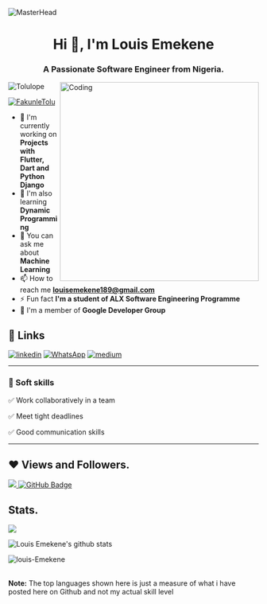  ![MasterHead](https://blog.bit.ai/wp-content/uploads/2018/09/How-to-Embed-GitHub-Gists-in-Your-Documents-Blog-Banner.png)

<h1 align="center">Hi 👋, I'm Louis Emekene</h1>
<h3 align="center">A Passionate Software Engineer from Nigeria.</h3>
<img align= "right" alt="Coding" width="400" src="https://cdn.dribbble.com/users/1162077/screenshots/3848914/media/320984a9ca58b3c73274c9259ecf6de8.gif">

<p align="left"> <img src="https://komarev.com/ghpvc/?username=louis-Emekene&label=Profile%20views&color=0e75b6&style=flat" alt="Tolulope" /> </p>

<p align="left"> <a href="https://twitter.com/FakunleTolu" target="blank"><img src="https://img.shields.io/twitter/follow/FakunleTolu?logo=twitter&style=for-the-badge" alt="FakunleTolu" /></a> </p>

- 🔭 I'm currently working on **Projects with Flutter, Dart and Python Django**
- 🌱 I'm also learning **Dynamic Programming**
- 💬 You can ask me about **Machine Learning**
- 📫 How to reach me **louisemekene189@gmail.com**
- ⚡ Fun fact **I'm a student of ALX Software Engineering Programme**
- 🔭 I'm a member of **Google Developer Group**

## 🔗 Links

<!-- [![App Store](https://img.shields.io/badge/App_Store-0D96F6?style=for-the-badge&logo=app-store&logoColor=white)](https://developers.google.com/profile/u/tolulopefakunle/dashboard) -->
[![linkedin](https://img.shields.io/badge/linkedin-0A66C2?style=for-the-badge&logo=linkedin&logoColor=white)](https://www.linkedin.com/in/https://www.linkedin.com/in/tolutech/)
[![WhatsApp](https://img.shields.io/badge/WhatsApp-25D366?style=for-the-badge&logo=whatsapp&logoColor=white)](https://wa.link/4clrdv)
[![medium](https://img.shields.io/badge/medium-fff?style=for-the-badge&logo=medium&logoColor=black)](https://medium.com/@fakunlelouis-Emekene)
<!-- [![instagram](https://img.shields.io/badge/instagram-1DA1F2?style=for-the-badge&logo=instagram&logoColor=white)](https://www.instagram.com/tolucoder)
[![youtube](https://img.shields.io/badge/youtube-ff0000?style=for-the-badge&logo=youtube&logoColor=white)](https://www.youtube.com/channel/UC2TH9k3DtCjwPUovh-Sb-Qg) -->




<!-- ### 🛠 Tools and Frameworks used

| Name                                          | Badges                                                                                                                                                                                                                                                                                                                                                                                                                                                                                                                                                 |
| --------------------------------------------- | ------------------------------------------------------------------------------------------------------------------------------------------------------------------------------------------------------------------------------------------------------------------------------------------------------------------------------------------------------------------------------------------------------------------------------------------------------------------------------------------------------------------------------------------------------ |
| **Design**                              | ![Figma](https://img.shields.io/badge/figma-%23F24E1E.svg?style=for-the-badge&logo=figma&logoColor=white) ![Adobe XD](https://img.shields.io/badge/Adobe%20XD-470137?style=for-the-badge&logo=Adobe%20XD&logoColor=#FF61F6)                                                                                                                                                                                                                                                                                                                                |
| **Languages**                           | ![Dart](https://img.shields.io/badge/dart-%230175C2.svg?style=for-the-badge&logo=dart&logoColor=white) `<img src="https://img.shields.io/badge/JavaScript-323330?style=for-the-badge&logo=javascript&logoColor=F7DF1E" />` `<img src="https://img.shields.io/badge/CSS3-1572B6?style=for-the-badge&logo=css3&logoColor=white" />` `<img src="https://img.shields.io/badge/HTML5-E34F26?style=for-the-badge&logo=html5&logoColor=white" />` ![C](https://img.shields.io/badge/c-%2300599C.svg?style=for-the-badge&logo=c&logoColor=white)             |
| **Frameworks, Platforms and Libraries** | ![Flutter](https://img.shields.io/badge/Flutter-%2302569B.svg?style=for-the-badge&logo=Flutter&logoColor=white) `<img src="https://img.shields.io/badge/Bootstrap-563D7C?style=for-the-badge&logo=bootstrap&logoColor=white" />` `<img src="https://img.shields.io/badge/React-20232A?style=for-the-badge&logo=react&logoColor=61DAFB" />` ![Express](https://img.shields.io/badge/Express-000?style=for-the-badge&logo=express&logoColor=white) ![NodeJS](https://img.shields.io/badge/node.js-6DA55F?style=for-the-badge&logo=node.js&logoColor=white) |
| **Databases**                           | ![MongoDB](https://img.shields.io/badge/MongoDB-%234ea94b.svg?style=for-the-badge&logo=mongodb&logoColor=white) ![Firebase](https://img.shields.io/badge/firebase-%23039BE5.svg?style=for-the-badge&logo=firebase) ![MySQL](https://img.shields.io/badge/mysql-%2300f.svg?style=for-the-badge&logo=mysql&logoColor=white)                                                                                                                                                                                                                                    |
| **CI/CD & Hosting**                     | ![GitHub Actions](https://img.shields.io/badge/github%20actions-%232671E5.svg?style=for-the-badge&logo=githubactions&logoColor=white) ![AWS](https://img.shields.io/badge/AWS-%23FF9900.svg?style=for-the-badge&logo=amazon-aws&logoColor=white) ![Netlify](https://img.shields.io/badge/netlify-%23000000.svg?style=for-the-badge&logo=netlify&logoColor=#00C7B7) ![Heroku](https://img.shields.io/badge/heroku-%23430098.svg?style=for-the-badge&logo=heroku&logoColor=white)                                                                                |

</p> -->

<hr>

### 👔 Soft skills

✅ Work collaboratively in a team

✅ Meet tight deadlines

✅ Good communication skills

<hr>

## ❤ Views and Followers.

<a href="https://github.com/Louis-Emekene/github-profile-views-counter">
    <img src="https://komarev.com/ghpvc/?username=Louis-Emekene">
</a>
<a href="https://github.com/louis-Emekene?tab=followers"><img src="https://img.shields.io/github/followers/louis-Emekene?label=Followers&style=social" alt="GitHub Badge"></a>

<br>

## Stats.

<p><img align="center" src="https://github-readme-stats.vercel.app/api/top-langs/?username=louis-Emekene&layout=compact&theme=dark&hide_border=false" /></p>
<p><img align="center" src="https://github-readme-stats.vercel.app/api?username=louis-Emekene&show_icons=true&include_all_commits=true&count_private=true&layout=compact&theme=dark&hide_border=false&border_radius=2&hide=contribs" alt="Louis Emekene's github stats" /></p>

<p><img align="center" src="https://github-readme-streak-stats.herokuapp.com/?user=louis-Emekene&theme=dark" alt="louis-Emekene" /></p>
<br/>
 <b>Note:</b> The top languages shown here is just a measure of what i have posted here on Github and not my actual skill level

<!-- > `<a href="https://github.com/louis-Emekene/github-readme-activity-graph"><img alt="Louis Emekene' Activity Graph" src="https://activity-graph.herokuapp.com/graph?username=louis-Emekene&bg_color=0D1117&color=5BCDEC&line=5BCDEC&point=FFFFFF&hide_border=true" />``</a>` -->

<br/>

<!---
louis-Emekene/louis-Emekene is a ✨ special ✨ repository because its `README.md` (this file) appears on your GitHub profile.
You can click the Preview link to take a look at your changes.
--->
